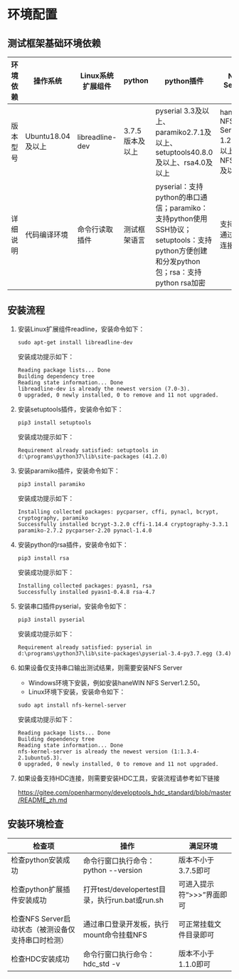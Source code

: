 ﻿

# 环境配置
## 测试框架基础环境依赖

|环境依赖|操作系统|Linux系统扩展组件|python|python插件|NFS Server|HDC|
|------------|------------|------------|------------|------------|------------|------------|
|版本型号|Ubuntu18.04及以上|libreadline-dev|3.7.5版本及以上|pyserial 3.3及以上、paramiko2.7.1及以上、setuptools40.8.0及以上、rsa4.0及以上|haneWIN NFS Server 1.2.50及以上或者 NFSSv4及以上|  1.1.0版本及以上  |
|详细说明|代码编译环境|命令行读取插件|测试框架语言 |pyserial：支持python的串口通信；paramiko：支持python使用SSH协议；setuptools：支持python方便创建和分发python包；rsa：支持python rsa加密   |支持设备通过串口连接| 支持设备通过HDC连接 |

## 安装流程
1. 安装Linux扩展组件readline，安装命令如下：
    ```
    sudo apt-get install libreadline-dev
    ```
    安装成功提示如下：
    ```
    Reading package lists... Done
    Building dependency tree
    Reading state information... Done
    libreadline-dev is already the newest version (7.0-3).
    0 upgraded, 0 newly installed, 0 to remove and 11 not upgraded.
    ```
2. 安装setuptools插件，安装命令如下：
    ```
    pip3 install setuptools
    ```
    安装成功提示如下：
    ```
    Requirement already satisfied: setuptools in d:\programs\python37\lib\site-packages (41.2.0)
    ```
3. 安装paramiko插件，安装命令如下：
    ```
    pip3 install paramiko
    ```
    安装成功提示如下：
    ```
    Installing collected packages: pycparser, cffi, pynacl, bcrypt, cryptography, paramiko
    Successfully installed bcrypt-3.2.0 cffi-1.14.4 cryptography-3.3.1 paramiko-2.7.2 pycparser-2.20 pynacl-1.4.0
    ```
4. 安装python的rsa插件，安装命令如下：
    ```
    pip3 install rsa
    ```
    安装成功提示如下：
    ```
    Installing collected packages: pyasn1, rsa
    Successfully installed pyasn1-0.4.8 rsa-4.7
    ```
5. 安装串口插件pyserial，安装命令如下：
    ```
    pip3 install pyserial
    ```
    安装成功提示如下：
    ```
    Requirement already satisfied: pyserial in d:\programs\python37\lib\site-packages\pyserial-3.4-py3.7.egg (3.4)
    ```
6. 如果设备仅支持串口输出测试结果，则需要安装NFS Server
    - Windows环境下安装，例如安装haneWIN NFS Server1.2.50。
    - Linux环境下安装，安装命令如下：
    ```
    sudo apt install nfs-kernel-server
    ```
    安装成功提示如下：
    ```
    Reading package lists... Done
    Building dependency tree
    Reading state information... Done
    nfs-kernel-server is already the newest version (1:1.3.4-2.1ubuntu5.3).
    0 upgraded, 0 newly installed, 0 to remove and 11 not upgraded.
    ```
7. 如果设备支持HDC连接，则需要安装HDC工具，安装流程请参考如下链接

    https://gitee.com/openharmony/developtools_hdc_standard/blob/master/README_zh.md

## 安装环境检查

| 检查项 |操作  |满足环境  |
| --- | --- | --- |
| 检查python安装成功 |命令行窗口执行命令：python --version  |版本不小于3.7.5即可 |
| 检查python扩展插件安装成功 |打开test/developertest目录，执行run.bat或run.sh| 可进入提示符“>>>”界面即可 |
|检查NFS Server启动状态（被测设备仅支持串口时检测）  |通过串口登录开发板，执行mount命令挂载NFS  |可正常挂载文件目录即可  |
|检查HDC安装成功  |命令行窗口执行命令：hdc_std -v |版本不小于1.1.0即可 |

